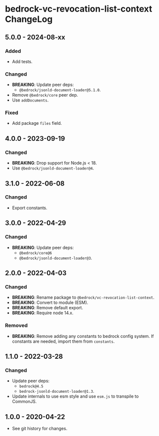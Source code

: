 # bedrock-vc-revocation-list-context ChangeLog

## 5.0.0 - 2024-08-xx

### Added
- Add tests.

### Changed
- **BREAKING**: Update peer deps:
  - `@bedrock/jsonld-document-loader@5.1.0`.
- Remove `@bedrock/core` peer dep.
- Use `addDocuments`.

### Fixed
- Add package `files` field.

## 4.0.0 - 2023-09-19

### Changed
- **BREAKING**: Drop support for Node.js < 18.
- Use `@bedrock/jsonld-document-loader@4`.

## 3.1.0 - 2022-06-08

### Changed
- Export constants.

## 3.0.0 - 2022-04-29

### Changed
- **BREAKING**: Update peer deps:
  - `@bedrock/core@6`
  - `@bedrock/jsonld-document-loader@3`.

## 2.0.0 - 2022-04-03

### Changed
- **BREAKING**: Rename package to `@bedrock/vc-revocation-list-context`.
- **BREAKING**: Convert to module (ESM).
- **BREAKING**: Remove default export.
- **BREAKING**: Require node 14.x.

### Removed
- **BREAKING**: Remove adding any constants to bedrock config system. If
  constants are needed, import them from `constants`.

## 1.1.0 - 2022-03-28

### Changed
- Update peer deps:
  - `bedrock@4.5`
  - `bedrock-jsonld-document-loader@1.3`.
- Update internals to use esm style and use `esm.js` to
  transpile to CommonJS.

## 1.0.0 - 2020-04-22

- See git history for changes.
